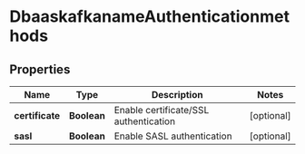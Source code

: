 # DbaaskafkanameAuthenticationmethods

## Properties
Name | Type | Description | Notes
------------ | ------------- | ------------- | -------------
**certificate** | **Boolean** | Enable certificate/SSL authentication |  [optional]
**sasl** | **Boolean** | Enable SASL authentication |  [optional]
